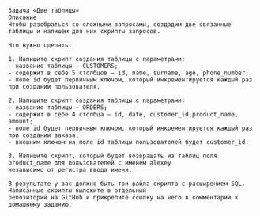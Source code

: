     Задача «Две таблицы»
    Описание
    Чтобы разобраться со сложными запросами, создадим две связанные таблицы и напишем для них скрипты запросов.

    Что нужно сделать:

    1. Напишите скрипт создания таблицы с параметрами:
    - название таблицы — CUSTOMERS;
    - содержит в себе 5 столбцов — id, name, surname, age, phone_number;
    - поле id будет первичным ключом, который инкрементируется каждый раз при создании пользователя.

    2. Напишите скрипт создания таблицы с параметрами:
    - название таблицы — ORDERS;
    - содержит в себе 4 столбца — id, date, customer_id,product_name, amount;
    - поле id будет первичным ключом, который инкрементируется каждый раз при создании заказа;
    - внешним ключом на поле id таблицы пользователей будет customer_id.

    3. Напишите скрипт, который будет возвращать из таблиц поля product_name для пользователей с именем alexey
    независимо от регистра ввода имени.

    В результате у вас должно быть три файла-скрипта с расширением SQL. Написанные скрипты выложите в отдельный 
    репозиторий на GitHub и прикрепите ссылку на него в комментарий к домашнему заданию.